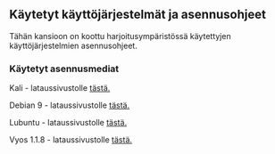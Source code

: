 ## Käytetyt käyttöjärjestelmät ja asennusohjeet 


Tähän kansioon on koottu harjoitusympäristössä käytettyjen käyttöjärjestelmien asennusohjeet.

### Käytetyt asennusmediat

Kali - lataussivustolle [tästä.](https://www.kali.org/downloads/)

Debian 9 - lataussivustolle [tästä.](https://www.debian.org/distrib/netinst)

Lubuntu - lataussivustolle [tästä.](http://lubuntu.me/downloads/)

Vyos 1.1.8 - lataussivustolle [tästä.](https://downloads.vyos.io/?dir=release/1.1.8)
